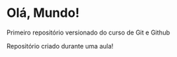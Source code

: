 # Olá, Mundo!
 Primeiro repositório versionado do curso de Git e Github

Repositório criado durante uma aula!